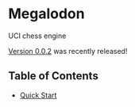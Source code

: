 # Megalodon

UCI chess engine

[Version 0.0.2][latest] was recently released!

## Table of Contents

* [Quick Start][quickstart]

[latest]: https://github.com/HuangPatrick16777216/megalodon/releases/latest
[quickstart]: https://huangpatrick16777216.github.io/megalodon/quick-start
